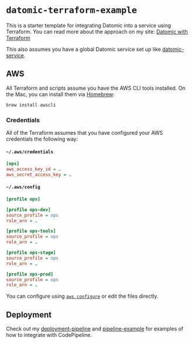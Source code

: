 # `datomic-terraform-example`

This is a starter template for integrating Datomic into a service using Terraform. You can read more about the approach on my site: [Datomic with Terraform](https://theconsultingcto.com/posts/datomic-with-terraform/)

This also assumes you have a global Datomic service set up like [datomic-service](https://github.com/jdhollis/datomic-service).

## AWS

All Terraform and scripts assume you have the AWS CLI tools installed. On the Mac, you can install them via [Homebrew](https://brew.sh):

```bash
brew install awscli
```

### Credentials

All of the Terraform assumes that you have configured your AWS credentials the following way:

#### `~/.aws/credentials`

```ini
[ops]
aws_access_key_id = …
aws_secret_access_key = …
```

#### `~/.aws/config`

```ini
[profile ops]

[profile ops-dev]
source_profile = ops
role_arn = …

[profile ops-tools]
source_profile = ops
role_arn = …

[profile ops-stage]
source_profile = ops
role_arn = …

[profile ops-prod]
source_profile = ops
role_arn = …
```

You can configure using [`aws configure`](https://docs.aws.amazon.com/cli/latest/userguide/cli-chap-configure.html) or edit the files directly.

## Deployment

Check out my [deployment-pipeline](https://github.com/jdhollis/deployment-pipeline) and [pipeline-example](https://github.com/jdhollis/pipeline-example) for examples of how to integrate with CodePipeline.
